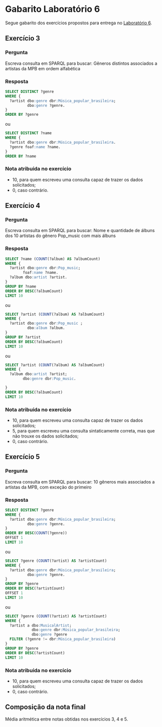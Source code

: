 # Gabarito Laboratório 6

Segue gabarito dos exercícios propostos para entrega no [Laboratório 6](../LAB06/enunciado.md).

## Exercício 3

### Pergunta

Escreva consulta em SPARQL para buscar: Gêneros distintos associados a artistas da MPB em ordem alfabética

### Resposta

```sql
SELECT DISTINCT ?genre
WHERE {
  ?artist dbo:genre dbr:Música_popular_brasileira;
          dbo:genre ?genre.
}
ORDER BY ?genre
```
ou
```sql
SELECT DISTINCT ?name
WHERE {
  ?artist dbo:genre dbr:Música_popular_brasileira.
  ?genre foaf:name ?name.
}
ORDER BY ?name
```

### Nota atribuída no exercício

- 10, para quem escreveu uma consulta capaz de trazer os dados solicitados;
- 0, caso contrário.

## Exercício 4

### Pergunta

Escreva consulta em SPARQL para buscar: Nome e quantidade de álbuns dos 10 artistas do gênero Pop_music com mais álbuns

### Resposta

```sql
SELECT ?name (COUNT(?album) AS ?albumCount)
WHERE {
  ?artist dbo:genre dbr:Pop_music;
        foaf:name ?name.
  ?album dbo:artist ?artist.
}
GROUP BY ?name
ORDER BY DESC(?albumCount)
LIMIT 10
```
ou
```sql
SELECT ?artist (COUNT(?album) AS ?albumCount)
WHERE {
  ?artist dbo:genre dbr:Pop_music ;
          dbo:album ?album.
}
GROUP BY ?artist
ORDER BY DESC(?albumCount)
LIMIT 10
```
ou
```sql
SELECT ?artist (COUNT(?album) AS ?albumCount)
WHERE {
  ?album dbo:artist ?artist;
        dbo:genre dbr:Pop_music.

}
ORDER BY DESC(?albumCount)
LIMIT 10
```

### Nota atribuída no exercício

- 10, para quem escreveu uma consulta capaz de trazer os dados solicitados;
- 5, para quem escreveu uma consulta sintaticamente correta, mas que não trouxe os dados solicitados;
- 0, caso contrário.

## Exercício 5

### Pergunta

Escreva consulta em SPARQL para buscar: 10 gêneros mais associados a artistas da MPB, com exceção do primeiro

### Resposta

```sql
SELECT DISTINCT ?genre
WHERE {
  ?artist dbo:genre dbr:Música_popular_brasileira;
          dbo:genre ?genre.
}
ORDER BY DESC(COUNT(?genre))
OFFSET 1
LIMIT 10
```
ou
```sql
SELECT ?genre (COUNT(?artist) AS ?artistCount)
WHERE {
  ?artist dbo:genre dbr:Música_popular_brasileira;
          dbo:genre ?genre.
}
GROUP BY ?genre
ORDER BY DESC(?artistCount)
OFFSET 1
LIMIT 10
```
ou
```sql
SELECT ?genre (COUNT(?artist) AS ?artistCount)
WHERE {
  ?artist a dbo:MusicalArtist;
            dbo:genre dbr:Música_popular_brasileira;
            dbo:genre ?genre
  FILTER (?genre != dbr:Música_popular_brasileira)
}
GROUP BY ?genre
ORDER BY DESC(?artistCount)
LIMIT 10
```

### Nota atribuída no exercício

- 10, para quem escreveu uma consulta capaz de trazer os dados solicitados;
- 0, caso contrário.

## Composição da nota final

Média aritmética entre notas obtidas nos exercícios 3, 4 e 5.